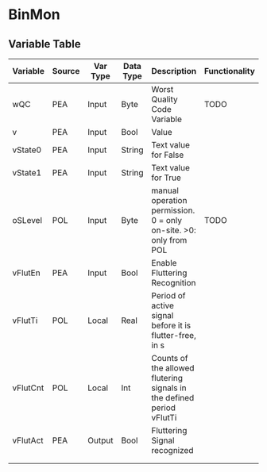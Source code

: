 # BinMon

## Variable Table

| Variable | Source | Var Type | Data Type | Description                                                           | Functionality |
| -------- | ------ | -------- | --------- | --------------------------------------------------------------------- | ------------- |
| wQC      | PEA    | Input    | Byte      | Worst Quality Code Variable                                           | TODO          |
| v        | PEA    | Input    | Bool      | Value                                                                 |               | TODO: is this the value before or after defluttering? Probably need to add an extra input or output. Probably before
| vState0  | PEA    | Input    | String    | Text value for False                                                  |               |
| vState1  | PEA    | Input    | String    | Text value for True                                                   |               |
| oSLevel  | POL    | Input    | Byte      | manual operation permission. 0 = only on-site. >0: only from POL      | TODO          |
| vFlutEn  | PEA    | Input    | Bool      | Enable Fluttering Recognition                                         |               |
| vFlutTi  | POL    | Local    | Real      | Period of active signal before it is flutter-free, in s               |               | TODO: changes in the new MTP version about how fluttering is handled?
| vFlutCnt | POL    | Local    | Int       | Counts of the allowed flutering signals in the defined period vFlutTi |               |
| vFlutAct | PEA    | Output   | Bool      | Fluttering Signal recognized                                          |               |
|          |        |          |           |                                                                       |               |
|          |        |          |           |                                                                       |               |


